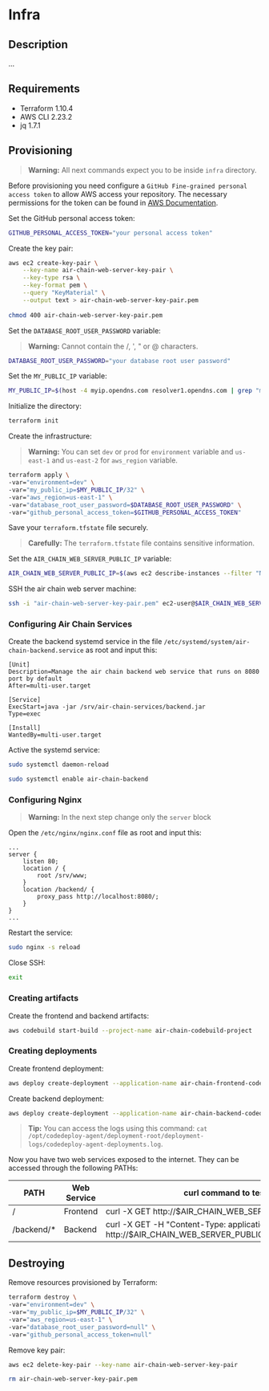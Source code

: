 # Infra
## Description
...

## Requirements
- Terraform 1.10.4
- AWS CLI 2.23.2
- jq 1.7.1

## Provisioning
> **Warning:** All next commands expect you to be inside `infra` directory.

Before provisioning you need configure a `GitHub Fine-grained personal access token` to allow AWS access your repository.
The necessary permissions for the token can be found in [AWS Documentation](https://docs.aws.amazon.com/codebuild/latest/userguide/access-tokens-github.html).

Set the GitHub personal access token:
```bash
GITHUB_PERSONAL_ACCESS_TOKEN="your personal access token"
```

Create the key pair:
```bash
aws ec2 create-key-pair \
    --key-name air-chain-web-server-key-pair \
    --key-type rsa \
    --key-format pem \
    --query "KeyMaterial" \
    --output text > air-chain-web-server-key-pair.pem
    
chmod 400 air-chain-web-server-key-pair.pem
```

Set the `DATABASE_ROOT_USER_PASSWORD` variable:

> **Warning:** Cannot contain the /, ', " or @ characters. 

```bash
DATABASE_ROOT_USER_PASSWORD="your database root user password"
```

Set the `MY_PUBLIC_IP` variable:
```bash
MY_PUBLIC_IP=$(host -4 myip.opendns.com resolver1.opendns.com | grep "myip.opendns.com has" | awk '{print $4}')
```

Initialize the directory:
```bash
terraform init
```

Create the infrastructure:

> **Warning:** You can set `dev` or `prod` for `environment` variable and
> `us-east-1` and `us-east-2` for `aws_region` variable.

```bash
terraform apply \
-var="environment=dev" \
-var="my_public_ip=$MY_PUBLIC_IP/32" \
-var="aws_region=us-east-1" \
-var="database_root_user_password=$DATABASE_ROOT_USER_PASSWORD" \
-var="github_personal_access_token=$GITHUB_PERSONAL_ACCESS_TOKEN"
```

Save your `terraform.tfstate` file securely.

> **Carefully:** The `terraform.tfstate` file contains sensitive information. 

Set the `AIR_CHAIN_WEB_SERVER_PUBLIC_IP` variable:
```bash
AIR_CHAIN_WEB_SERVER_PUBLIC_IP=$(aws ec2 describe-instances --filter "Name=tag-key,Values=Name" "Name=tag-value,Values=air-chain-web-server" | jq -csr '.[0].Reservations[0].Instances[0].NetworkInterfaces[0].Association.PublicIp')
```

SSH the air chain web server machine:
```bash
ssh -i "air-chain-web-server-key-pair.pem" ec2-user@$AIR_CHAIN_WEB_SERVER_PUBLIC_IP
```

### Configuring Air Chain Services
Create the backend systemd service in the file `/etc/systemd/system/air-chain-backend.service` as root and input this:
```text
[Unit]
Description=Manage the air chain backend web service that runs on 8080 port by default
After=multi-user.target

[Service]
ExecStart=java -jar /srv/air-chain-services/backend.jar
Type=exec

[Install]
WantedBy=multi-user.target
```

Active the systemd service:
```bash
sudo systemctl daemon-reload

sudo systemctl enable air-chain-backend
```

### Configuring Nginx
> **Warning:** In the next step change only the `server` block

Open the `/etc/nginx/nginx.conf` file as root and input this:
```text
...
server {
    listen 80;
    location / {
        root /srv/www;
    }
    location /backend/ {
		proxy_pass http://localhost:8080/;
	}
}
...
```

Restart the service:
```bash
sudo nginx -s reload
```

Close SSH:
```bash
exit
```

### Creating artifacts
Create the frontend and backend artifacts:
```bash
aws codebuild start-build --project-name air-chain-codebuild-project
```

### Creating deployments
Create frontend deployment:
```bash
aws deploy create-deployment --application-name air-chain-frontend-codedeploy-app --deployment-group-name air-chain-frontend-codedeploy-deployment-group --s3-location bucket=air-chain-pipeline-bucket,bundleType=tgz,key=air-chain-codebuild-project/frontend.tar.gz
```

Create backend deployment:
```bash
aws deploy create-deployment --application-name air-chain-backend-codedeploy-app --deployment-group-name air-chain-backend-codedeploy-deployment-group --s3-location bucket=air-chain-pipeline-bucket,bundleType=tgz,key=air-chain-codebuild-project/backend.tar.gz
```

> **Tip:** You can access the logs using this command: `cat /opt/codedeploy-agent/deployment-root/deployment-logs/codedeploy-agent-deployments.log`.

Now you have two web services exposed to the internet. They can be accessed through the following PATHs:

| PATH       | Web Service | curl command to test                                                                                     |
|------------|-------------|----------------------------------------------------------------------------------------------------------|
| /          | Frontend    | curl -X GET http://$AIR_CHAIN_WEB_SERVER_PUBLIC_IP/                                                      |
| /backend/* | Backend     | curl -X GET -H "Content-Type: application/json" http://$AIR_CHAIN_WEB_SERVER_PUBLIC_IP/backend/histories |

## Destroying 
Remove resources provisioned by Terraform:
```bash
terraform destroy \
-var="environment=dev" \
-var="my_public_ip=$MY_PUBLIC_IP/32" \
-var="aws_region=us-east-1" \
-var="database_root_user_password=null" \
-var="github_personal_access_token=null"
```

Remove key pair:
```bash
aws ec2 delete-key-pair --key-name air-chain-web-server-key-pair

rm air-chain-web-server-key-pair.pem
```
